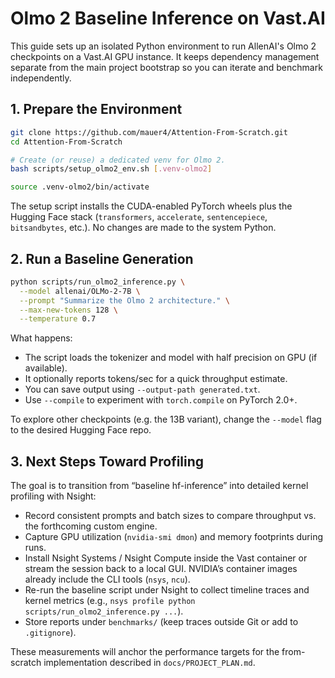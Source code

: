 # Olmo 2 Baseline Inference on Vast.AI

This guide sets up an isolated Python environment to run AllenAI's Olmo 2 checkpoints on a Vast.AI GPU instance. It keeps dependency management separate from the main project bootstrap so you can iterate and benchmark independently.

## 1. Prepare the Environment

```bash
git clone https://github.com/mauer4/Attention-From-Scratch.git
cd Attention-From-Scratch

# Create (or reuse) a dedicated venv for Olmo 2.
bash scripts/setup_olmo2_env.sh [.venv-olmo2]

source .venv-olmo2/bin/activate
```

The setup script installs the CUDA-enabled PyTorch wheels plus the Hugging Face stack (`transformers`, `accelerate`, `sentencepiece`, `bitsandbytes`, etc.). No changes are made to the system Python.

## 2. Run a Baseline Generation

```bash
python scripts/run_olmo2_inference.py \
  --model allenai/OLMo-2-7B \
  --prompt "Summarize the Olmo 2 architecture." \
  --max-new-tokens 128 \
  --temperature 0.7
```

What happens:

- The script loads the tokenizer and model with half precision on GPU (if available).
- It optionally reports tokens/sec for a quick throughput estimate.
- You can save output using `--output-path generated.txt`.
- Use `--compile` to experiment with `torch.compile` on PyTorch 2.0+.

To explore other checkpoints (e.g. the 13B variant), change the `--model` flag to the desired Hugging Face repo.

## 3. Next Steps Toward Profiling

The goal is to transition from “baseline hf-inference” into detailed kernel profiling with Nsight:

- Record consistent prompts and batch sizes to compare throughput vs. the forthcoming custom engine.
- Capture GPU utilization (`nvidia-smi dmon`) and memory footprints during runs.
- Install Nsight Systems / Nsight Compute inside the Vast container or stream the session back to a local GUI. NVIDIA’s container images already include the CLI tools (`nsys`, `ncu`).
- Re-run the baseline script under Nsight to collect timeline traces and kernel metrics (e.g., `nsys profile python scripts/run_olmo2_inference.py ...`).
- Store reports under `benchmarks/` (keep traces outside Git or add to `.gitignore`).

These measurements will anchor the performance targets for the from-scratch implementation described in `docs/PROJECT_PLAN.md`.
